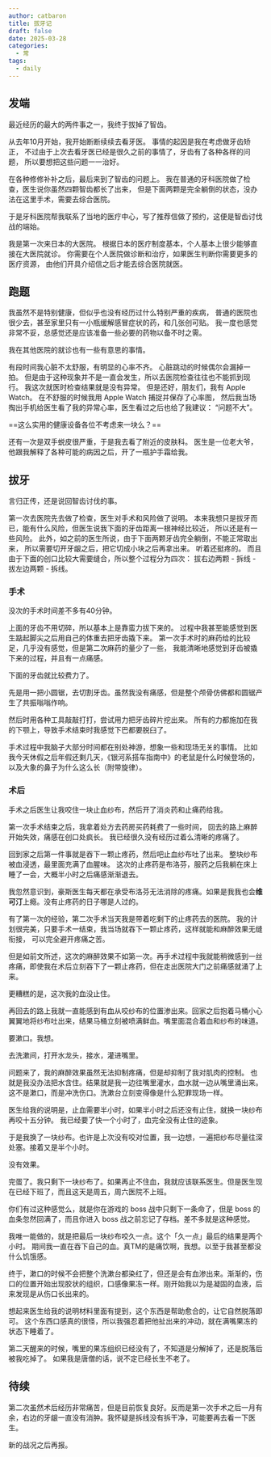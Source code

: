 ```yaml
---
author: catbaron
title: 拔牙记
draft: false
date: 2025-03-28
categories:
  - 常
tags:
  - daily
---
```

## 发端
最近经历的最大的两件事之一，我终于拔掉了智齿。

从去年10月开始，我开始断断续续去看牙医。
事情的起因是我在考虑做牙齿矫正，
不过由于上次去看牙医已经是很久之前的事情了，牙齿有了各种各样的问题，
所以要想把这些问题一一治好。

在各种修修补补之后，最后来到了智齿的问题上。
我在普通的牙科医院做了检查，医生说你虽然四颗智齿都长了出来，
但是下面两颗是完全躺倒的状态，没办法在这里手术，需要去综合医院。

于是牙科医院帮我联系了当地的医疗中心，写了推荐信做了预约，这便是智齿讨伐战的端始。

我是第一次来日本的大医院。
根据日本的医疗制度基本，个人基本上很少能够直接在大医院就诊。
你需要在个人医院做诊断和治疗，如果医生判断你需要更多的医疗资源，
由他们开具介绍信之后才能去综合医院就医。

## 跑题
我虽然不是特别健康，但似乎也没有经历过什么特别严重的疾病，
普通的医院也很少去，甚至家里只有一小瓶缓解感冒症状的药，和几张创可贴。
我一度也感觉非常不妥，总感觉还是应该准备一些必要的药物以备不时之需。

我在其他医院的就诊也有一些有意思的事情。

有段时间我心脏不太舒服，有明显的心率不齐。
心脏跳动的时候偶尔会漏掉一拍。
但是由于这种现象并不是一直会发生，所以去医院检查往往也不能抓到现行。
我这次就医时检查结果就是没有异常。
但是还好，朋友们，我有 Apple Watch。
在不舒服的时候我用 Apple Watch 捕捉并保存了心率图，
然后我当场掏出手机给医生看了我的异常心率，医生看过之后也给了我建议：
“问题不大”。

==这么实用的健康设备各位不考虑来一块么？==

还有一次是双手蜕皮很严重，于是我去看了附近的皮肤科。
医生是一位老大爷，他跟我解释了各种可能的病因之后，开了一瓶护手霜给我。

## 拔牙
言归正传，还是说回智齿讨伐的事。

第一次去医院先去做了检查，医生对手术和风险做了说明。
本来我想只是拔牙而已，能有什么风险，但医生说我下面的牙齿距离一根神经比较近，
所以还是有一些风险。
此外，如之前的医生所说，由于下面两颗牙齿完全躺倒，不能正常取出来，
所以需要切开牙龈之后，把它切成小块之后再拿出来。
听着还挺疼的。
而且由于下面的创口比较大需要缝合，所以整个过程分为四次：
拔右边两颗 - 拆线 - 拔左边两颗 - 拆线。

### 手术
没次的手术时间差不多有40分钟。

上面的牙齿不用切碎，所以基本上是靠蛮力拔下来的。
过程中我甚至能感觉到医生踮起脚尖之后用自己的体重去把牙齿撬下来。
第一次手术时的麻药给的比较足，几乎没有感觉，但是第二次麻药的量少了一些，
我能清晰地感觉到牙齿被撬下来的过程，并且有一点痛感。

下面的牙齿就比较费力了。

先是用一把小圆锯，去切割牙齿。虽然我没有痛感，但是整个颅骨仿佛都和圆锯产生了共振嗡嗡作响。

然后时用各种工具敲敲打打，尝试用力把牙齿碎片挖出来。
所有的力都施加在我的下颚上，导致手术结束时我感觉下巴都要脱臼了。

手术过程中我脑子大部分时间都在别处神游，想象一些和现场无关的事情。
比如我今天休假之后年假还剩几天，《银河系搭车指南中》的老鼠是什么时候登场的，以及大象的鼻子为什么这么长（附带旋律）。

### 术后
手术之后医生让我咬住一块止血纱布，然后开了消炎药和止痛药给我。

第一次手术结束之后，我拿着处方去药房买药耗费了一些时间，
回去的路上麻醉开始失效，痛感在创口处疯长。
我已经很久没有经历过着么清晰的疼痛了。

回到家之后第一件事就是吞下一颗止疼药，然后吧止血纱布吐了出来。
整块纱布被血浸透，最里面充满了血腥味。
这次的止疼药是布洛芬，服药之后我躺在床上睡了一会，大概半小时之后痛感渐渐退去。

我忽然意识到，豪斯医生每天都在承受布洛芬无法消除的疼痛。如果是我我也会**维可汀**上瘾。没有止疼药的日子哪是人过的。

有了第一次的经验，第二次手术当天我是带着吃剩下的止疼药去的医院。
我的计划很完美，只要手术一结束，我当场就吞下一颗止疼药，这样就能和麻醉效果无缝衔接，
可以完全避开疼痛之苦。

但是如前文所述，这次的麻醉效果不如第一次。再手术过程中我就能稍微感到一丝疼痛，即使我在术后立刻吞下了一颗止疼药，但在走出医院大门之前痛感就涌了上来。

更糟糕的是，这次我的血没止住。

再回去的路上我就一直能感到有血从咬纱布的位置渗出来。回家之后抱着马桶小心翼翼地将纱布吐出来，结果马桶立刻被喷满鲜血。嘴里面混合着血和纱布的味道。

要漱口。我想。

去洗漱间，打开水龙头，接水，灌进嘴里。

问题来了，我的麻醉效果虽然无法抑制疼痛，但是却抑制了我对肌肉的控制。
也就是我没办法把水含住。结果就是我一边往嘴里灌水，血水就一边从嘴里涌出来。
这不是漱口，而是冲洗伤口。洗漱台立刻变得像是什么犯罪现场一样。

医生给我的说明是，止血需要半小时，如果半小时之后还没有止住，就换一块纱布再咬十五分钟。
我已经要了快一个小时了，血完全没有止住的迹象。

于是我换了一块纱布。也许是上次没有咬对位置，我一边想，一遍把纱布尽量往深处塞。接着又是半个小时。

没有效果。

完蛋了。我只剩下一块纱布了。如果再止不住血，我就应该联系医生。但是医生现在已经下班了，而且这天是周五，周六医院不上班。

你们有过这种感觉么，就是你在游戏的 boss 战中只剩下一条命了，但是 boss 的血条忽然回满了，而且你进入 boss 战之前忘记了存档。差不多就是这种感觉。

我唯一能做的，就是把最后一块纱布咬久一点。这个「久一点」最后的结果是两个小时。
期间我一直在吞下自己的血。真TM的是痛饮啊，我想。以至于我甚至都没什么饥饿感。

终于，漱口的时候不会把整个洗漱台都染红了，但还是会有血渗出来。渐渐的，伤口的位置开始出现胶状的组织，口感像果冻一样。刚开始我以为是凝固的血液，后来发现是从伤口长出来的。

想起来医生给我的说明材料里面有提到，这个东西是帮助愈合的，让它自然脱落即可。
这个东西口感真的很怪，所以我强忍着把他扯出来的冲动，就在满嘴果冻的状态下睡着了。

第二天醒来的时候，嘴里的果冻组织已经没有了，不知道是分解掉了，还是脱落后被我吃掉了。
如果我是唐僧的话，说不定已经长生不老了。

## 待续
第二次虽然术后经历非常痛苦，但是目前恢复良好。反而是第一次手术之后一月有余，右边的牙龈一直没有消肿。我怀疑是拆线没有拆干净，可能要再去看一下医生。

新的战况之后再报。
